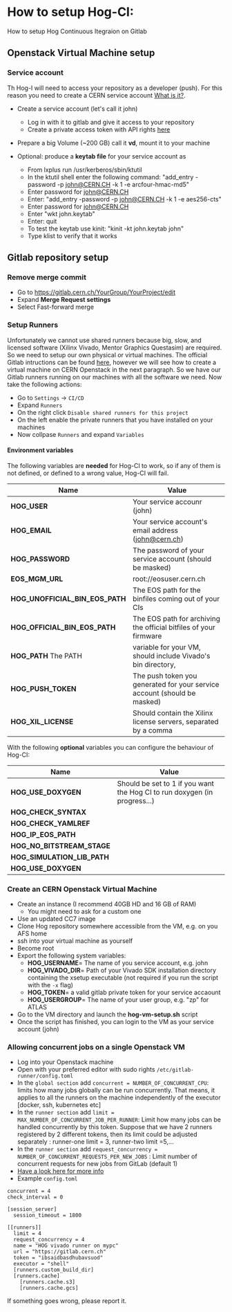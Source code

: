 # How to setup Hog-CI:
How to setup Hog Continuous Itegraion on Gitlab

## Openstack Virtual Machine setup
### Service account
Th Hog-I will need to access your repository as a developer (push).
For this reason you need to create a CERN service account [What is it?](https://account.cern.ch/account/Help/?kbid=011010).
- Create a service account (let's call it john)
  - Log in with it to gitlab and give it access to your repository
  - Create a private access token with API rights [here](https://gitlab.cern.ch/profile/personal_access_tokens)
- Prepare a big Volume (~200 GB) call it __vd__, mount it to your machine

- Optional: produce a __keytab file__ for your service account as
    - From lxplus run /usr/kerberos/sbin/ktutil
    - In the ktutil shell enter the following command: "add_entry -password -p john@CERN.CH -k 1 -e arcfour-hmac-md5"
    - Enter password for john@CERN.CH 
    - Enter:  "add_entry -password -p john@CERN.CH -k 1 -e aes256-cts"
    - Enter password for john@CERN.CH
    - Enter "wkt john.keytab"
    - Enter: quit
    - To test the keytab use kinit: "kinit -kt john.keytab john"
    - Type klist to verify that it works

## Gitlab repository setup
### Remove merge commit
- Go to https://gitlab.cern.ch/YourGroup/YourProject/edit
- Expand __Merge Request settings__ 
- Select Fast-forward merge

### Setup Runners
Unfortunately we cannot use shared runners because big, slow, and licensed software (Xilinx Vivado, Mentor Graphics Questasim) are required. So we need to setup our own physical or virtual machines.
The official Gitlab intructions can be found [here](https://docs.gitlab.com/runner/install/), however we will see how to create a virtual machine on CERN Openstack in the next paragraph.
So we have our Gitlab runners running on our machines with all the software we need.
Now take the following actions:

- Go to `Settings` -> `CI/CD`
- Expand `Runners`
- On the right click `Disable shared runners for this project`
- On the left enable the private runners that you have installed on your machines
- Now collpase `Runners` and expand `Variables`


#### Environment variables
The following variables are **needed** for Hog-CI to work, so if any of them is not defined, or defined to a wrong value, Hog-CI will fail.

| Name                            | Value  |
|-----|---|
| __HOG_USER__                    | Your service accounr (john)                                              |
| __HOG_EMAIL__                   | Your service account's email  address (john@cern.ch)		     |
| __HOG_PASSWORD__                | The password of your service account (should be masked)		     |
| __EOS_MGM_URL__                 | root://eosuser.cern.ch						     |
| __HOG_UNOFFICIAL_BIN_EOS_PATH__ | The EOS path for the binfiles coming out of your CIs		     |
| __HOG_OFFICIAL_BIN_EOS_PATH__   | The EOS path for archiving the official bitfiles of your firmware	     |
| __HOG_PATH__ The PATH           | variable for your VM, should include Vivado's bin directory, 	     |
| __HOG_PUSH_TOKEN__              | The push token you generated for your service account (should be masked) |
| __HOG_XIL_LICENSE__             | Should contain the Xilinx license servers, separated by a comma          |

With the following **optional** variables you can configure the behaviour of Hog-CI:

| Name                            | Value  |
|-----|---|
| __HOG_USE_DOXYGEN__          | Should be set to 1 if you want the Hog CI to run doxygen (in progress...) |
| __HOG_CHECK_SYNTAX__	       |									   |
| __HOG_CHECK_YAMLREF__	       |									   |
| __HOG_IP_EOS_PATH__	       |									   |
| __HOG_NO_BITSTREAM_STAGE__   |									   |
| __HOG_SIMULATION_LIB_PATH__  |									   |
| __HOG_USE_DOXYGEN__          |                                                                           |


### Create an CERN Openstack Virtual Machine
- Create an instance (I recommend 40GB HD and 16 GB of RAM)
    - You might need to ask for a custom one
- Use an updated CC7 image
- Clone Hog repository somewhere accessible from the VM, e.g. on you AFS home
- ssh into your virtual machine as yourself
- Become root
- Export the following system variables:
  - __HOG_USERNAME__= The name of you service account, e.g. john
  - __HOG_VIVADO_DIR__= Path of your Vivado SDK installation directory containing the xsetup executable (not required if you run the script with the ``-x`` flag)
  - __HOG_TOKEN__= a valid gitlab private token for your service accaount
  - __HOG_USERGROUP__= The name of your user group, e.g. "zp" for ATLAS
- Go to the VM directory and launch the __hog-vm-setup.sh__ script
- Once the script has finished, you can login to the VM as your service account (john)

### Allowing concurrent jobs on a single Openstack VM
- Log into your Openstack machine
- Open with your preferred editor with sudo rights `/etc/gitlab-runner/config.toml`
- In the `global section` add ``concurrent = NUMBER_OF_CONCURRENT_CPU``:  limits how many jobs globally can be run concurrently. That means, it applies to all the runners on the machine independently of the executor [docker, ssh, kubernetes etc]
- In the `runner section` add ``limit = MAX_NUMBER_OF_CONCURRENT_JOB_PER_RUNNER``: Limit how many jobs can be handled concurrently by this token. Suppose that we have 2 runners registered by 2 different tokens, then its limit could be adjusted separately : runner-one limit = 3, runner-two limit =5,…
- In the `runner section` add ``request_concurrency = NUMBER_OF_CONCURRENT_REQUESTS_PER_NEW_JOBS`` : Limit number of concurrent requests for new jobs from GitLab (default 1)
- [Have a look here for more info](https://medium.com/faun/maximize-your-gitlab-runner-power-with-ci-cd-concurrent-pipelines-a5dcc092cee7)
- Example ``config.toml``
``` 
concurrent = 4
check_interval = 0

[session_server]
  session_timeout = 1800

[[runners]]
  limit = 4
  request_concurrency = 4
  name = "HOG vivado runner on mypc"
  url = "https://gitlab.cern.ch"
  token = "ibsaidbasdhubavsuod"
  executor = "shell"
  [runners.custom_build_dir]
  [runners.cache]
    [runners.cache.s3]
    [runners.cache.gcs]
```
If something goes wrong, please report it.

